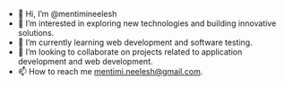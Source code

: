 - 👋 Hi, I’m @mentimineelesh
- 👀 I’m interested in exploring new technologies and building innovative solutions.
- 🌱 I’m currently learning web development and software testing.
- 💞️ I’m looking to collaborate on projects related to application development and web development.
- 📫 How to reach me mentimi.neelesh@gmail.com.

<!---
mentimineelesh/mentimineelesh is a ✨ special ✨ repository because its `README.md` (this file) appears on your GitHub profile.
You can click the Preview link to take a look at your changes.
--->
